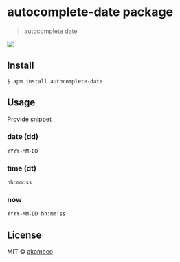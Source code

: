 # autocomplete-date package

> autocomplete date

<img src="https://raw.githubusercontent.com/akameco/autocomplete-date/master/screenshot.gif"/>

## Install

```
$ apm install autocomplete-date
```

## Usage
Provide snippet

### date (dd)
`YYYY-MM-DD`

### time (dt)
`hh:mm:ss`

### now
`YYYY-MM-DD hh:mm:ss`

## License

MIT © [akameco](http://akameco.github.io)

